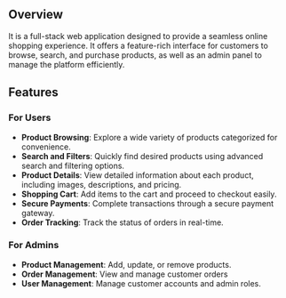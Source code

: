 ## Overview
It is a full-stack web application designed to provide a seamless online shopping experience. It offers a feature-rich interface for customers to browse, search, and purchase products, as well as an admin panel to manage the platform efficiently.

## Features

### For Users
- **Product Browsing**: Explore a wide variety of products categorized for convenience.
- **Search and Filters**: Quickly find desired products using advanced search and filtering options.
- **Product Details**: View detailed information about each product, including images, descriptions, and pricing.
- **Shopping Cart**: Add items to the cart and proceed to checkout easily.
- **Secure Payments**: Complete transactions through a secure payment gateway.
- **Order Tracking**: Track the status of orders in real-time.

### For Admins
- **Product Management**: Add, update, or remove products.
- **Order Management**: View and manage customer orders
- **User Management**: Manage customer accounts and admin roles.
